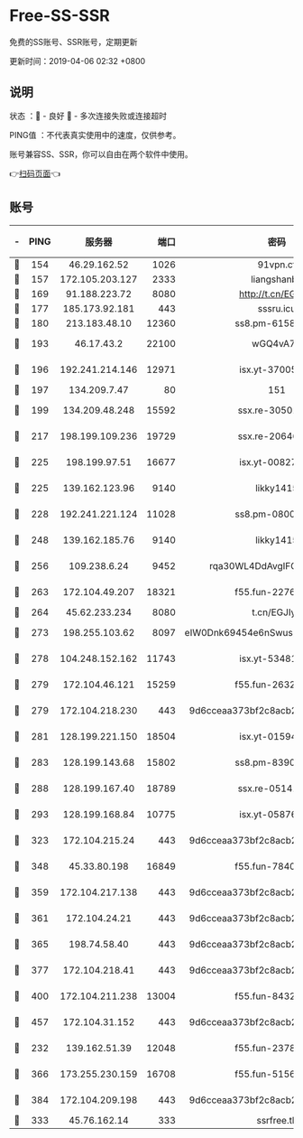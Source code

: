 # Free-SS-SSR

免费的SS账号、SSR账号，定期更新

更新时间：2019-04-06 02:32 +0800

## 说明

状态     ：🙂 - 良好 🙁 - 多次连接失败或连接超时

PING值   ：不代表真实使用中的速度，仅供参考。

账号兼容SS、SSR，你可以自由在两个软件中使用。

👉[扫码页面](https://liesauer.github.io/Free-SS-SSR/)👈

## 账号

|-|PING|服务器|端口|密码|加密方式|区域|
|:----:|:----:|:-----:|-----:|:----:|:----:|:----:|
|🙂|154|46.29.162.52|1026|91vpn.cf|rc4-md5|RU|
|🙂|157|172.105.203.127|2333|liangshanbo|chacha20|JP|
|🙂|169|91.188.223.72|8080|http://t.cn/EGJIyrl|rc4-md5|RU|
|🙂|177|185.173.92.181|443|sssru.icu|rc4-md5|RU|
|🙂|180|213.183.48.10|12360|ss8.pm-61585593|rc4-md5|RU|
|🙂|193|46.17.43.2|22100|wGQ4vA7D|aes-256-gcm|RU|
|🙂|196|192.241.214.146|12971|isx.yt-37005229|aes-256-cfb|US|
|🙂|197|134.209.7.47|80|151|chacha20|US|
|🙂|199|134.209.48.248|15592|ssx.re-30501157|aes-256-cfb|US|
|🙂|217|198.199.109.236|19729|ssx.re-20646999|aes-256-cfb|US|
|🙂|225|198.199.97.51|16677|isx.yt-00827286|aes-256-cfb|US|
|🙂|225|139.162.123.96|9140|likky1415|aes-256-cfb|JP|
|🙂|228|192.241.221.124|11028|ss8.pm-08004110|aes-256-cfb|US|
|🙂|248|139.162.185.76|9140|likky1415|aes-256-cfb|DE|
|🙂|256|109.238.6.24|9452|rqa30WL4DdAvgIFG6Fs3znzTa|aes-256-cfb|FR|
|🙂|263|172.104.49.207|18321|f55.fun-22761918|aes-256-cfb|SG|
|🙂|264|45.62.233.234|8080|t.cn/EGJIyrl|rc4-md5|CA|
|🙂|273|198.255.103.62|8097|eIW0Dnk69454e6nSwuspv9DmS201tQ0D|aes-256-cfb|US|
|🙂|278|104.248.152.162|11743|isx.yt-53481002|aes-256-cfb|SG|
|🙂|279|172.104.46.121|15259|f55.fun-26327483|aes-256-cfb|SG|
|🙂|279|172.104.218.230|443|9d6cceaa373bf2c8acb22e60b6a58be6|aes-256-cfb|US|
|🙂|281|128.199.221.150|18504|isx.yt-01594022|aes-256-cfb|SG|
|🙂|283|128.199.143.68|15802|ss8.pm-83903752|aes-256-cfb|SG|
|🙂|288|128.199.167.40|18789|ssx.re-05141157|aes-256-cfb|SG|
|🙂|293|128.199.168.84|10775|isx.yt-05876249|aes-256-cfb|SG|
|🙂|323|172.104.215.24|443|9d6cceaa373bf2c8acb22e60b6a58be6|aes-256-cfb|US|
|🙂|348|45.33.80.198|16849|f55.fun-78403202|aes-256-cfb|US|
|🙂|359|172.104.217.138|443|9d6cceaa373bf2c8acb22e60b6a58be6|aes-256-cfb|US|
|🙂|361|172.104.24.21|443|9d6cceaa373bf2c8acb22e60b6a58be6|aes-256-cfb|US|
|🙂|365|198.74.58.40|443|9d6cceaa373bf2c8acb22e60b6a58be6|aes-256-cfb|US|
|🙂|377|172.104.218.41|443|9d6cceaa373bf2c8acb22e60b6a58be6|aes-256-cfb|US|
|🙂|400|172.104.211.238|13004|f55.fun-84327083|aes-256-cfb|US|
|🙂|457|172.104.31.152|443|9d6cceaa373bf2c8acb22e60b6a58be6|aes-256-cfb|US|
|🙂|232|139.162.51.39|12048|f55.fun-23786440|aes-256-cfb|SG|
|🙂|366|173.255.230.159|16708|f55.fun-51565775|aes-256-cfb|US|
|🙂|384|172.104.209.198|443|9d6cceaa373bf2c8acb22e60b6a58be6|aes-256-cfb|US|
|🙁|333|45.76.162.14|333|ssrfree.tk|rc4|SG|
